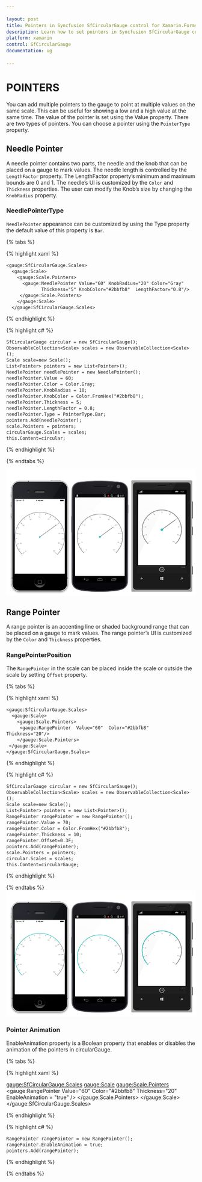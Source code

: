 ```yaml
---

layout: post
title: Pointers in Syncfusion SfCircularGauge control for Xamarin.Forms
description: Learn how to set pointers in Syncfusion SfCircularGauge control 
platform: xamarin
control: SfCircularGauge
documentation: ug

---
```


# POINTERS

You can add multiple pointers to the gauge to point at multiple values on the same scale. This can be useful for showing a low and a high value at the same time. The value of the pointer is set using the Value property. There are two types of pointers. You can choose a pointer using the `PointerType` property. 

## Needle Pointer

A needle pointer contains two parts, the needle and the knob that can be placed on a gauge to mark values. The needle length is controlled by the `LengthFactor` property. The LengthFactor property’s minimum and maximum bounds are 0 and 1. The needle’s UI is customized by the `Color` and `Thickness` properties. The user can modify the Knob’s size by changing the `KnobRadius` property.

### NeedlePointerType

`NeedlePointer` appearance can be customized by using the Type property the default value of this property is `Bar`.

{% tabs %}

{% highlight xaml %}

    <gauge:SfCircularGauge.Scales>
      <gauge:Scale>
        <gauge:Scale.Pointers>       
          <gauge:NeedlePointer Value="60" KnobRadius="20" Color="Gray" 
                 Thickness="5" KnobColor="#2bbfb8"  LengthFactor="0.8"/>         
         </gauge:Scale.Pointers>
        </gauge:Scale>
      </gauge:SfCircularGauge.Scales>

{% endhighlight %}


{% highlight c# %}

    SfCircularGauge circular = new SfCircularGauge();
    ObservableCollection<Scale> scales = new ObservableCollection<Scale>();
    Scale scale=new Scale();
    List<Pointer> pointers = new List<Pointer>();
    NeedlePointer needlePointer = new NeedlePointer();
    needlePointer.Value = 60;
    needlePointer.Color = Color.Gray;
    needlePointer.KnobRadius = 10;
    needlePointer.KnobColor = Color.FromHex("#2bbfb8");
    needlePointer.Thickness = 5;
    needlePointer.LengthFactor = 0.8;
    needlePointer.Type = PointerType.Bar;
    pointers.Add(needlePointer);
    scale.Pointers = pointers;
    circularGauge.Scales = scales;
    this.Content=circular;

{% endhighlight %}

{% endtabs %}

![](pointers_images/needle-pointer/needle-pointer.png)

## Range Pointer

A range pointer is an accenting line or shaded background range that can be placed on a gauge to mark values. The range pointer’s UI is customized by the `Color` and `Thickness` properties.

### RangePointerPosition

The `RangePointer` in the scale can be placed inside the scale or outside the scale by setting `Offset` property.

{% tabs %}

{% highlight xaml %}
    
    <gauge:SfCircularGauge.Scales>
      <gauge:Scale>
        <gauge:Scale.Pointers> 
         <gauge:RangePointer  Value="60"  Color="#2bbfb8"  Thickness="20"/>
        </gauge:Scale.Pointers>
     </gauge:Scale>
    </gauge:SfCircularGauge.Scales>

 {% endhighlight %}

{% highlight c# %}

    SfCircularGauge circular = new SfCircularGauge();
    ObservableCollection<Scale> scales = new ObservableCollection<Scale>();
    Scale scale=new Scale();
    List<Pointer> pointers = new List<Pointer>();
    RangePointer rangePointer = new RangePointer();
    rangePointer.Value = 70;
    rangePointer.Color = Color.FromHex("#2bbfb8");
    rangePointer.Thickness = 10;
    rangePointer.Offset=0.3F;
    pointers.Add(rangePointer);
    scale.Pointers = pointers;
    circular.Scales = scales;
    this.Content=circularGauge;

{% endhighlight %}

{% endtabs %}
![](pointers_images/range-pointer/range-pointer.png)

### Pointer Animation

 EnableAnimation property is a Boolean property that enables or disables the animation of the pointers in circularGauge.

{% tabs %}

{% highlight xaml %}

   <gauge:SfCircularGauge.Scales>
      <gauge:Scale>
        <gauge:Scale.Pointers> 
         <gauge:RangePointer  Value="60"  Color="#2bbfb8"  Thickness="20" EnableAnimation = "true" />
        </gauge:Scale.Pointers>
     </gauge:Scale>
    </gauge:SfCircularGauge.Scales>

{% endhighlight %}

{% highlight c# %}

    RangePointer rangePointer = new RangePointer();
    rangePointer.EnableAnimation = true;
    pointers.Add(rangePointer);

{% endhighlight  %}

{% endtabs %}

